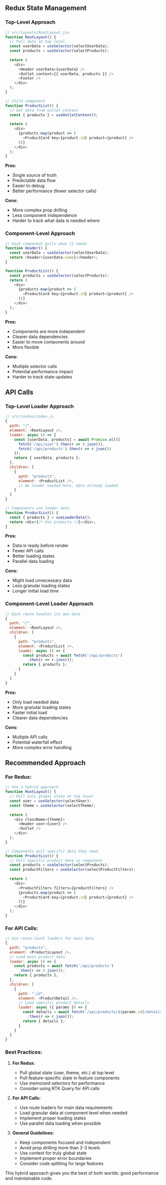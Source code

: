 ## Redux State Management

### Top-Level Approach
```javascript
// src/layouts/RootLayout.jsx
function RootLayout() {
  // Pull data at top level
  const userData = useSelector(selectUserData);
  const products = useSelector(selectProducts);
  
  return (
    <div>
      <Header userData={userData} />
      <Outlet context={{ userData, products }} />
      <Footer />
    </div>
  );
}

// Child component
function ProductList() {
  // Get data from outlet context
  const { products } = useOutletContext();
  
  return (
    <div>
      {products.map(product => (
        <ProductCard key={product.id} product={product} />
      ))}
    </div>
  );
}
```
**Pros:**
- Single source of truth
- Predictable data flow
- Easier to debug
- Better performance (fewer selector calls)

**Cons:**
- More complex prop drilling
- Less component independence
- Harder to track what data is needed where

### Component-Level Approach
```javascript
// Each component pulls what it needs
function Header() {
  const userData = useSelector(selectUserData);
  return <header>{userData.name}</header>;
}

function ProductList() {
  const products = useSelector(selectProducts);
  return (
    <div>
      {products.map(product => (
        <ProductCard key={product.id} product={product} />
      ))}
    </div>
  );
}
```
**Pros:**
- Components are more independent
- Clearer data dependencies
- Easier to move components around
- More flexible

**Cons:**
- Multiple selector calls
- Potential performance impact
- Harder to track state updates

## API Calls

### Top-Level Loader Approach
```javascript
// src/routes/index.js
{
  path: "/",
  element: <RootLayout />,
  loader: async () => {
    const [userData, products] = await Promise.all([
      fetch('/api/user').then(r => r.json()),
      fetch('/api/products').then(r => r.json())
    ]);
    return { userData, products };
  },
  children: [
    {
      path: "products",
      element: <ProductList />,
      // No loader needed here, data already loaded
    }
  ]
}

// Components use loader data
function ProductList() {
  const { products } = useLoaderData();
  return <div>{/* Use products */}</div>;
}
```
**Pros:**
- Data is ready before render
- Fewer API calls
- Better loading states
- Parallel data loading

**Cons:**
- Might load unnecessary data
- Less granular loading states
- Longer initial load time

### Component-Level Loader Approach
```javascript
// Each route handles its own data
{
  path: "/",
  element: <RootLayout />,
  children: [
    {
      path: "products",
      element: <ProductList />,
      loader: async () => {
        const products = await fetch('/api/products')
          .then(r => r.json());
        return { products };
      }
    }
  ]
}
```
**Pros:**
- Only load needed data
- More granular loading states
- Faster initial load
- Clearer data dependencies

**Cons:**
- Multiple API calls
- Potential waterfall effect
- More complex error handling

## Recommended Approach

### For Redux:
```javascript
// Use a hybrid approach
function RootLayout() {
  // Pull only global state at top level
  const user = useSelector(selectUser);
  const theme = useSelector(selectTheme);
  
  return (
    <div className={theme}>
      <Header user={user} />
      <Outlet />
    </div>
  );
}

// Components pull specific data they need
function ProductList() {
  // Pull specific product data in component
  const products = useSelector(selectProducts);
  const productFilters = useSelector(selectProductFilters);
  
  return (
    <div>
      <ProductFilters filters={productFilters} />
      {products.map(product => (
        <ProductCard key={product.id} product={product} />
      ))}
    </div>
  );
}
```

### For API Calls:
```javascript
// Use route-level loaders for main data
{
  path: "products",
  element: <ProductsLayout />,
  // Load main product data
  loader: async () => {
    const products = await fetch('/api/products')
      .then(r => r.json());
    return { products };
  },
  children: [
    {
      path: ":id",
      element: <ProductDetail />,
      // Load specific product details
      loader: async ({ params }) => {
        const details = await fetch(`/api/products/${params.id}/details`)
          .then(r => r.json());
        return { details };
      }
    }
  ]
}
```

### Best Practices:
1. **For Redux:**
   - Pull global state (user, theme, etc.) at top level
   - Pull feature-specific state in feature components
   - Use memoized selectors for performance
   - Consider using RTK Query for API calls

2. **For API Calls:**
   - Use route loaders for main data requirements
   - Load granular data at component level when needed
   - Implement proper loading states
   - Use parallel data loading when possible

3. **General Guidelines:**
   - Keep components focused and independent
   - Avoid prop drilling more than 2-3 levels
   - Use context for truly global state
   - Implement proper error boundaries
   - Consider code splitting for large features

This hybrid approach gives you the best of both worlds: good performance and maintainable code.